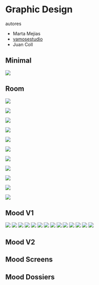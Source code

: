 # Graphic Design

autores

* Marta Mejias
* [vamosestudio](http://www.vamosestudio.com/)
* Juan Coll 

## Minimal

![](../../../.gitbook/assets/shine-studies-gfx-design-1-.jpg)

## Room

![](../../../.gitbook/assets/shine-studies-gfx-design-2-.jpg)

![](../../../.gitbook/assets/shine-studies-gfx-design-3-.jpg)

![](../../../.gitbook/assets/shine-studies-gfx-design-4-.jpg)

![](../../../.gitbook/assets/shine-studies-gfx-design-5-.jpg)

![](../../../.gitbook/assets/shine-studies-gfx-design-6-.jpg)

![](../../../.gitbook/assets/shine-studies-gfx-design-7-.jpg)

![](../../../.gitbook/assets/shine-studies-gfx-design-8-.jpg)

![](../../../.gitbook/assets/shine-studies-gfx-design-9-.jpg)

![](../../../.gitbook/assets/shine-studies-gfx-design-10-.jpg)

![](../../../.gitbook/assets/shine-studies-gfx-design-11-.jpg)

![](../../../.gitbook/assets/shine-studies-gfx-design-12-.jpg)

## Mood V1

![](../../../.gitbook/assets/shine-studies-gfx-design-13-.jpg) ![](../../../.gitbook/assets/shine-studies-gfx-design-14-.jpg) ![](../../../.gitbook/assets/shine-studies-gfx-design-15-.jpg) ![](../../../.gitbook/assets/shine-studies-gfx-design-16-.jpg) ![](../../../.gitbook/assets/shine-studies-gfx-design-17-.jpg) ![](../../../.gitbook/assets/shine-studies-gfx-design-18-.jpg) ![](../../../.gitbook/assets/shine-studies-gfx-design-19-.jpg) ![](../../../.gitbook/assets/shine-studies-gfx-design-20-.jpg) ![](../../../.gitbook/assets/shine-studies-gfx-design-21-.jpg) ![](../../../.gitbook/assets/shine-studies-gfx-design-22-.jpg) ![](../../../.gitbook/assets/shine-studies-gfx-design-23-.jpg) ![](../../../.gitbook/assets/shine-studies-gfx-design-24-.jpg) ![](../../../.gitbook/assets/shine-studies-gfx-design-25-.jpg) ![](../../../.gitbook/assets/shine-studies-gfx-design-26-.jpg)

## Mood V2

## Mood Screens

## Mood Dossiers

